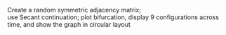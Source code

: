 Create a random symmetric adjacency matrix; \
use Secant continuation; 
plot bifurcation, display 9 configurations across time, and show the graph in circular layout
